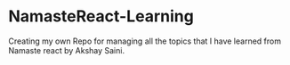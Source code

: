 # NamasteReact-Learning
Creating my own Repo for managing all the topics that I have learned from Namaste react by Akshay Saini.
